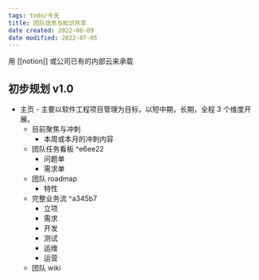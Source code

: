 ```yaml
---
tags: todo/今天
title: 团队信息与知识共享
date created: 2022-06-09
date modified: 2022-07-05
---
```


用 [[notion]] 或公司已有的内部云来承载

## 初步规划 v1.0

- 主页 - 主要以软件工程项目管理为目标，以短中期，长期，全程 3 个维度开展。
	- 目前聚焦与冲刺
		- 本周或本月的冲刺内容
	- 团队任务看板 ^e6ee22
		- 问题单
		- 需求单
	- 团队 roadmap
		- 特性
	- 完整业务流 ^a345b7
		- 立项
		- 需求
		- 开发
		- 测试
		- 运维
		- 运营
	- 团队 wiki
